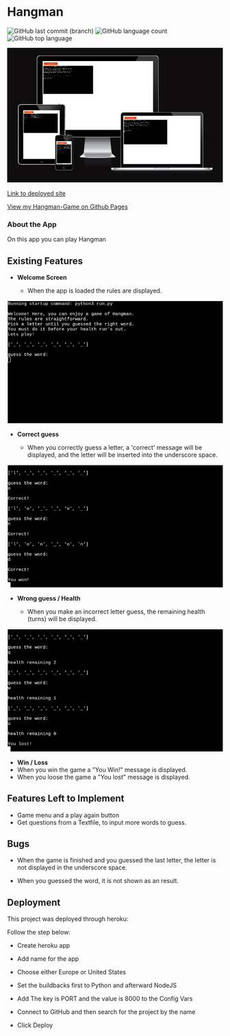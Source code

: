 # Hangman

![GitHub last commit (branch)](https://img.shields.io/github/last-commit/Novak030/third-Project/main) ![GitHub language count](https://img.shields.io/github/languages/count/Novak030/third-Project) ![GitHub top language](https://img.shields.io/github/languages/top/Novak030/third-Project)

![Am I responsive image](documentation/responsive.png)

[Link to deployed site](https://hangman-463f08a11869.herokuapp.com/)

[View my Hangman-Game on Github Pages](https://github.com/Novak030/third-project)

### About the App

On this app you can play Hangman

## Existing Features

- __Welcome Screen__
  
  - When the app is loaded the rules are displayed.

![alert image](documentation/start.png)

- __Correct guess__

  - When you correctly guess a letter, a 'correct' message will be displayed, and the letter will be inserted into the underscore space.

![Question Area image](documentation/won.png)



- __Wrong guess / Health__
  
  - When you make an incorrect letter guess, the remaining health (turns) will be displayed.
  

![Correct answer image](documentation/lost.png)


- __Win / Loss__
 - When you win the game a "You Win!" message is displayed.
 - When you loose the game a "You lost" message is displayed.

## Features Left to Implement

- Game menu and a play again button
- Get questions from a Textfile, to input more words to guess.


## Bugs

- When the game is finished and you guessed the last letter, the letter is not displayed in the underscore space.

- When you guessed the word, it is not shown as an result.

## Deployment

This project was deployed through heroku:

Follow the step below:

- Create heroku app

- Add name for the app

- Choose either Europe or United States

- Set the buildbacks first to Python and afterward NodeJS

- Add The key is PORT and the value is 8000 to the Config Vars

- Connect to GitHub and then search for the project by the name

- Click Deploy
